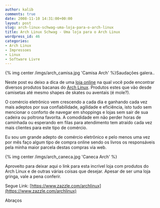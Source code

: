```yaml
---
author: kalib
comments: true
date: 2008-11-10 14:31:00+00:00
layout: post
slug: arch-linux-schwag-uma-loja-para-o-arch-linux
title: Arch Linux Schwag - Uma loja para o Arch Linux
wordpress_id: 46
categories:
- Arch Linux
- Impressoes
- Linux
- Software Livre
---
```

{% img center /imgs/arch_camisa.jpg 'Camisa Arch' %}Saudações galera..




Neste post eu deixo a dica de uma [loja online](https://www.zazzle.com/archlinux) na qual você pode encontrar diversos produtos bacanas do [Arch Linux](https://www.archlinux-br.org/). Produtos estes que vão desde camisetas até mesmo shapes de skates ou aventais (é mole?).




O comércio eletrônico vem crescendo a cada dia e ganhando cada vez mais adeptos por sua confiabilidade, agilidade e eficiência, isto tudo sem mencionar o conforto de navegar em shoppings e lojas sem sair de sua cadeira ou poltrona favorita. A comodidade em não perder horas de caminhada ou esperando em filas para atendimento tem atraído cada vez mais clientes para este tipo de comércio.




Eu sou um grande adepto de comércio eletrônico e pelo menos uma vez por mês faço algum tipo de compra online sendo os livros os responsáveis pela minha maior parcela destas compras via web.

{% img center /imgs/arch_caneca.jpg 'Caneca Arch' %}


Aproveito para deixar aqui o link para esta incrível loja com produtos do Arch Linux e de outras várias coisas que desejar. Apesar de ser uma loja gringa, vale a pena conferir.




Segue Link: [https://www.zazzle.com/archlinux](https://www.zazzle.com/archlinux)




Abraços